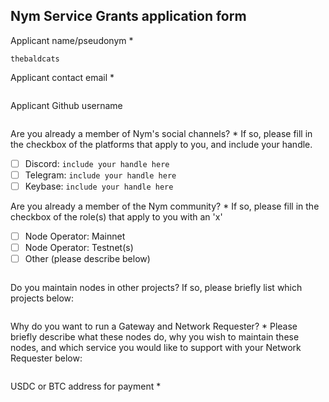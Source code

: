 Nym Service Grants application form 
------------------------------------

Applicant name/pseudonym *
```
thebaldcats
```

Applicant contact email *
```
```

Applicant Github username
```
```

Are you already a member of Nym's social channels? * 
If so, please fill in the checkbox of the platforms that apply to you, and include your handle. 
- [ ] Discord: `include your handle here`
- [ ] Telegram: `include your handle here`
- [ ] Keybase: `include your handle here`

Are you already a member of the Nym community? * 
If so, please fill in the checkbox of the role(s) that apply to you with an 'x' 
- [ ] Node Operator: Mainnet 
- [ ] Node Operator: Testnet(s)
- [ ] Other (please describe below)
```
```

Do you maintain nodes in other projects? 
If so, please briefly list which projects below: 
```
```

Why do you want to run a Gateway and Network Requester? * 
Please briefly describe what these nodes do, why you wish to maintain these nodes, and which service you would like to support with your Network Requester below: 
```
```

USDC or BTC address for payment * 
```
```
